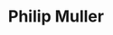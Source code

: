 ---
avatar: /images/people/philip-muller.jpg
avatar_small: /images/people/philip-muller_small.jpg
bio: 'Lead Developer at https://manjaro.org/

  Started the project together with Roland and Guillaume back in 2011. In mid 2013
  Manjaro was still in beta stage! Now he is working with the community to build an
  amazing Linux distribution.'
homepage: https://github.com/philmmanjaro
instagram: null
linkedin: null
title: Philip Muller
twitter: null
type: guest
username: philip-muller
youtube: null
---